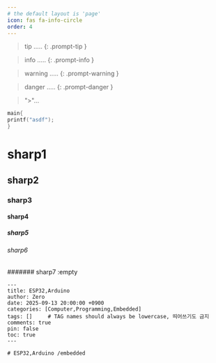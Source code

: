 ```yaml
---
# the default layout is 'page'
icon: fas fa-info-circle
order: 4
---
```


> tip .....
{: .prompt-tip }

> info .....
{: .prompt-info }

> warning .....
{: .prompt-warning }

> danger .....
{: .prompt-danger }

> ">"...

```c
main{
printf("asdf");
}
```
# sharp1
## sharp2
### sharp3
#### sharp4
##### sharp5
###### sharp6
####### sharp7  :empty

```code
---
title: ESP32,Arduino
author: Zero
date: 2025-09-13 20:00:00 +0900
categories: [Computer,Programming,Embedded]
tags: []     # TAG names should always be lowercase, 띄어쓰기도 금지
comments: true
pin: false
toc: true
---

# ESP32,Arduino /embedded
```
